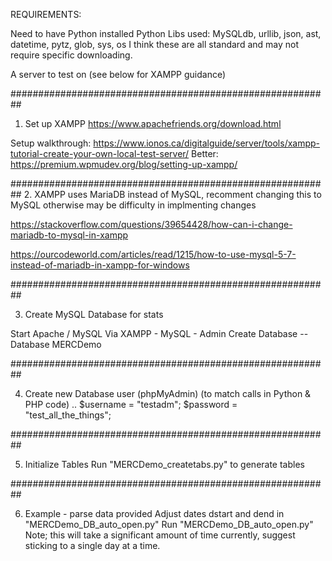 

REQUIREMENTS:

Need to have Python installed
Python Libs used: MySQLdb, urllib, json, ast, datetime, pytz, glob, sys, os
I think these are all standard and may not require specific downloading.

A server to test on (see below for XAMPP guidance)


##########################################################
1. Set up XAMPP
https://www.apachefriends.org/download.html

Setup walkthrough: https://www.ionos.ca/digitalguide/server/tools/xampp-tutorial-create-your-own-local-test-server/
Better: https://premium.wpmudev.org/blog/setting-up-xampp/



##########################################################
2. XAMPP uses MariaDB instead of MySQL, recomment changing this to MySQL otherwise may be difficulty in implmenting changes

https://stackoverflow.com/questions/39654428/how-can-i-change-mariadb-to-mysql-in-xampp

https://ourcodeworld.com/articles/read/1215/how-to-use-mysql-5-7-instead-of-mariadb-in-xampp-for-windows



##########################################################

3. Create MySQL Database for stats

Start Apache / MySQL
Via XAMPP - MySQL - Admin
Create Database
--Database MERCDemo 



##########################################################

4. Create new Database user (phpMyAdmin)
(to match calls in Python & PHP code)
..
$username = "testadm";
$password = "test_all_the_things";   



##########################################################

5. Initialize Tables
Run "MERCDemo_createtabs.py" to generate tables



##########################################################

6. Example - parse data provided
Adjust dates dstart and dend in "MERCDemo_DB_auto_open.py"
Run "MERCDemo_DB_auto_open.py"
Note; this will take a significant amount of time currently, suggest sticking to a single day at a time.













